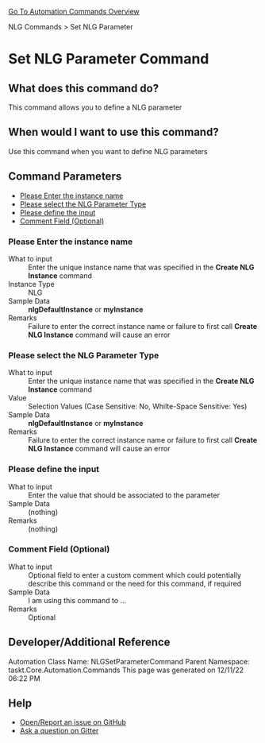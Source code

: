 <!--TITLE: Set NLG Parameter Command -->
<!-- SUBTITLE: a command in the NLG Commands group. -->
[Go To Automation Commands Overview](/automation-commands.md)


NLG Commands &gt; Set NLG Parameter


# Set NLG Parameter Command


## What does this command do?
This command allows you to define a NLG parameter


## When would I want to use this command?
Use this command when you want to define NLG parameters


## Command Parameters
- [Please Enter the instance name](#param_0)
- [Please select the NLG Parameter Type](#param_1)
- [Please define the input](#param_2)
- [Comment Field (Optional)](#param_3)


<a id="param_0"></a>
### Please Enter the instance name


<dl>
<dt>What to input</dt><dd>Enter the unique instance name that was specified in the <strong>Create NLG Instance</strong> command</dd>
<dt>Instance Type</dt><dd>NLG</dd>
<dt>Sample Data</dt><dd><strong>nlgDefaultInstance</strong> or <strong>myInstance</strong></dd>
<dt>Remarks</dt><dd>Failure to enter the correct instance name or failure to first call <strong>Create NLG Instance</strong> command will cause an error</dd>
</dl>




<a id="param_1"></a>
### Please select the NLG Parameter Type


<dl>
<dt>What to input</dt><dd>Enter the unique instance name that was specified in the <strong>Create NLG Instance</strong> command</dd>
<dt>Value</dt><dd>Selection Values (Case Sensitive: No, Whilte-Space Sensitive: Yes)</dd>
<dt>Sample Data</dt><dd><strong>nlgDefaultInstance</strong> or <strong>myInstance</strong></dd>
<dt>Remarks</dt><dd>Failure to enter the correct instance name or failure to first call <strong>Create NLG Instance</strong> command will cause an error</dd>
</dl>




<a id="param_2"></a>
### Please define the input


<dl>
<dt>What to input</dt><dd>Enter the value that should be associated to the parameter</dd>
<dt></dt><dd></dd>
<dt>Sample Data</dt><dd>(nothing)</dd>
<dt>Remarks</dt><dd>(nothing)</dd>
</dl>




<a id="param_3"></a>
### Comment Field (Optional)


<dl>
<dt>What to input</dt><dd>Optional field to enter a custom comment which could potentially describe this command or the need for this command, if required</dd>
<dt></dt><dd></dd>
<dt>Sample Data</dt><dd>I am using this command to ...</dd>
<dt>Remarks</dt><dd>Optional</dd>
</dl>




## Developer/Additional Reference
Automation Class Name: NLGSetParameterCommand
Parent Namespace: taskt.Core.Automation.Commands
This page was generated on 12/11/22 06:22 PM


## Help
- [Open/Report an issue on GitHub](https://github.com/saucepleez/taskt/issues/new)
- [Ask a question on Gitter](https://gitter.im/taskt-rpa/Lobby)
